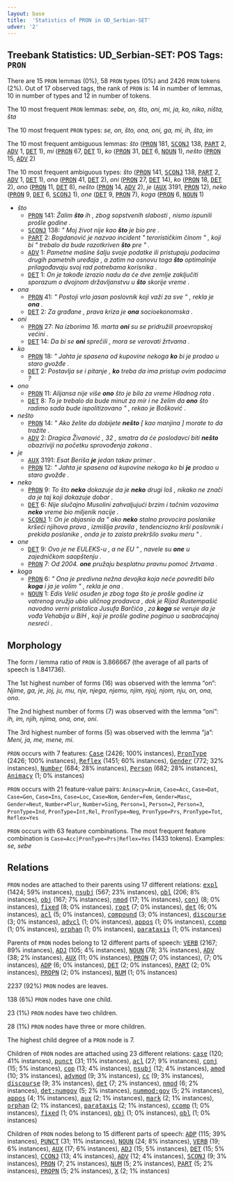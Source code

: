 ```yaml
---
layout: base
title:  'Statistics of PRON in UD_Serbian-SET'
udver: '2'
---
```


## Treebank Statistics: UD_Serbian-SET: POS Tags: `PRON`

There are 15 `PRON` lemmas (0%), 58 `PRON` types (0%) and 2426 `PRON` tokens (2%).
Out of 17 observed tags, the rank of `PRON` is: 14 in number of lemmas, 10 in number of types and 12 in number of tokens.

The 10 most frequent `PRON` lemmas: <em>sebe, on, što, oni, mi, ja, ko, niko, ništa, šta</em>

The 10 most frequent `PRON` types:  <em>se, on, što, ona, oni, ga, mi, ih, šta, im</em>

The 10 most frequent ambiguous lemmas: <em>što</em> (<tt><a href="sr_set-pos-PRON.html">PRON</a></tt> 181, <tt><a href="sr_set-pos-SCONJ.html">SCONJ</a></tt> 138, <tt><a href="sr_set-pos-PART.html">PART</a></tt> 2, <tt><a href="sr_set-pos-ADV.html">ADV</a></tt> 1, <tt><a href="sr_set-pos-DET.html">DET</a></tt> 1), <em>mi</em> (<tt><a href="sr_set-pos-PRON.html">PRON</a></tt> 67, <tt><a href="sr_set-pos-DET.html">DET</a></tt> 1), <em>ko</em> (<tt><a href="sr_set-pos-PRON.html">PRON</a></tt> 31, <tt><a href="sr_set-pos-DET.html">DET</a></tt> 6, <tt><a href="sr_set-pos-NOUN.html">NOUN</a></tt> 1), <em>nešto</em> (<tt><a href="sr_set-pos-PRON.html">PRON</a></tt> 15, <tt><a href="sr_set-pos-ADV.html">ADV</a></tt> 2)

The 10 most frequent ambiguous types:  <em>što</em> (<tt><a href="sr_set-pos-PRON.html">PRON</a></tt> 141, <tt><a href="sr_set-pos-SCONJ.html">SCONJ</a></tt> 138, <tt><a href="sr_set-pos-PART.html">PART</a></tt> 2, <tt><a href="sr_set-pos-ADV.html">ADV</a></tt> 1, <tt><a href="sr_set-pos-DET.html">DET</a></tt> 1), <em>ona</em> (<tt><a href="sr_set-pos-PRON.html">PRON</a></tt> 41, <tt><a href="sr_set-pos-DET.html">DET</a></tt> 2), <em>oni</em> (<tt><a href="sr_set-pos-PRON.html">PRON</a></tt> 27, <tt><a href="sr_set-pos-DET.html">DET</a></tt> 14), <em>ko</em> (<tt><a href="sr_set-pos-PRON.html">PRON</a></tt> 18, <tt><a href="sr_set-pos-DET.html">DET</a></tt> 2), <em>ono</em> (<tt><a href="sr_set-pos-PRON.html">PRON</a></tt> 11, <tt><a href="sr_set-pos-DET.html">DET</a></tt> 8), <em>nešto</em> (<tt><a href="sr_set-pos-PRON.html">PRON</a></tt> 14, <tt><a href="sr_set-pos-ADV.html">ADV</a></tt> 2), <em>je</em> (<tt><a href="sr_set-pos-AUX.html">AUX</a></tt> 3191, <tt><a href="sr_set-pos-PRON.html">PRON</a></tt> 12), <em>neko</em> (<tt><a href="sr_set-pos-PRON.html">PRON</a></tt> 9, <tt><a href="sr_set-pos-DET.html">DET</a></tt> 6, <tt><a href="sr_set-pos-SCONJ.html">SCONJ</a></tt> 1), <em>one</em> (<tt><a href="sr_set-pos-DET.html">DET</a></tt> 9, <tt><a href="sr_set-pos-PRON.html">PRON</a></tt> 7), <em>koga</em> (<tt><a href="sr_set-pos-PRON.html">PRON</a></tt> 6, <tt><a href="sr_set-pos-NOUN.html">NOUN</a></tt> 1)


* <em>što</em>
  * <tt><a href="sr_set-pos-PRON.html">PRON</a></tt> 141: <em>Žalim <b>što</b> ih , zbog sopstvenih slabosti , nismo ispunili prošle godine .</em>
  * <tt><a href="sr_set-pos-SCONJ.html">SCONJ</a></tt> 138: <em>" Moj život nije kao <b>što</b> je bio pre .</em>
  * <tt><a href="sr_set-pos-PART.html">PART</a></tt> 2: <em>Bogdanović je nazvao incident " terorističkim činom " , koji bi " trebalo da bude razotkriven <b>što</b> pre " .</em>
  * <tt><a href="sr_set-pos-ADV.html">ADV</a></tt> 1: <em>Pametne mašine šalju svoje podatke ili pristupaju podacima drugih pametnih uređaja , a zatim na osnovu toga <b>što</b> optimalnije prilagođavaju svoj rad potrebama korisnika .</em>
  * <tt><a href="sr_set-pos-DET.html">DET</a></tt> 1: <em>On je takođe izrazio nadu da će dve zemlje zaključiti sporazum o dvojnom državljanstvu u <b>što</b> skorije vreme .</em>
* <em>ona</em>
  * <tt><a href="sr_set-pos-PRON.html">PRON</a></tt> 41: <em>" Postoji vrlo jasan poslovnik koji važi za sve " , rekla je <b>ona</b> .</em>
  * <tt><a href="sr_set-pos-DET.html">DET</a></tt> 2: <em>Za građane , prava kriza je <b>ona</b> socioekonomska .</em>
* <em>oni</em>
  * <tt><a href="sr_set-pos-PRON.html">PRON</a></tt> 27: <em>Na izborima 16. marta <b>oni</b> su se pridružili proevropskoj većini .</em>
  * <tt><a href="sr_set-pos-DET.html">DET</a></tt> 14: <em>Da bi se <b>oni</b> sprečili , mora se verovati žrtvama .</em>
* <em>ko</em>
  * <tt><a href="sr_set-pos-PRON.html">PRON</a></tt> 18: <em>" Jahta je spasena od kupovine nekoga <b>ko</b> bi je prodao u staro gvožđe .</em>
  * <tt><a href="sr_set-pos-DET.html">DET</a></tt> 2: <em>Postavlja se i pitanje , <b>ko</b> treba da ima pristup ovim podacima ?</em>
* <em>ono</em>
  * <tt><a href="sr_set-pos-PRON.html">PRON</a></tt> 11: <em>Alijansa nije više <b>ono</b> što je bila za vreme Hladnog rata .</em>
  * <tt><a href="sr_set-pos-DET.html">DET</a></tt> 8: <em>To je trebalo da bude minut za mir i ne želim da <b>ono</b> što radimo sada bude ispolitizovano " , rekao je Bošković .</em>
* <em>nešto</em>
  * <tt><a href="sr_set-pos-PRON.html">PRON</a></tt> 14: <em>" Ako želite da dobijete <b>nešto</b> [ kao manjina ] morate to da tražite .</em>
  * <tt><a href="sr_set-pos-ADV.html">ADV</a></tt> 2: <em>Dragica Živanović , 32 , smatra da će poslodavci biti <b>nešto</b> obazriviji na početku sprovođenja zakona .</em>
* <em>je</em>
  * <tt><a href="sr_set-pos-AUX.html">AUX</a></tt> 3191: <em>Esat Beriša <b>je</b> jedan takav primer .</em>
  * <tt><a href="sr_set-pos-PRON.html">PRON</a></tt> 12: <em>" Jahta je spasena od kupovine nekoga ko bi <b>je</b> prodao u staro gvožđe .</em>
* <em>neko</em>
  * <tt><a href="sr_set-pos-PRON.html">PRON</a></tt> 9: <em>To što <b>neko</b> dokazuje da je <b>neko</b> drugi loš , nikako ne znači da je taj koji dokazuje dobar .</em>
  * <tt><a href="sr_set-pos-DET.html">DET</a></tt> 6: <em>Nije slučajno Musolini zahvaljujući brzim i tačnim vozovima <b>neko</b> vreme bio miljenik nacije .</em>
  * <tt><a href="sr_set-pos-SCONJ.html">SCONJ</a></tt> 1: <em>On je objasnio da " ako <b>neko</b> stalno provocira poslanike kršeći njihova prava , izmišlja pravila , tendenciozno krši poslovnik i prekida poslanike , onda je to zaista prekršilo svaku meru " .</em>
* <em>one</em>
  * <tt><a href="sr_set-pos-DET.html">DET</a></tt> 9: <em>Ovo je ne EULEKS-u , a ne EU " , navele su <b>one</b> u zajedničkom saopštenju .</em>
  * <tt><a href="sr_set-pos-PRON.html">PRON</a></tt> 7: <em>Od 2004. <b>one</b> pružaju besplatnu pravnu pomoć žrtvama .</em>
* <em>koga</em>
  * <tt><a href="sr_set-pos-PRON.html">PRON</a></tt> 6: <em>" Ona je predivna nežna devojka koja neće povrediti bilo <b>koga</b> i ja je volim " , rekla je ona .</em>
  * <tt><a href="sr_set-pos-NOUN.html">NOUN</a></tt> 1: <em>Edis Velić osuđen je zbog toga što je prošle godine iz vatrenog oružja ubio uličnog prodavca , dok je Rijad Rustempašić navodno verni pristalica Jusufa Barčića , za <b>koga</b> se veruje da je vođa Vehabija u BiH , koji je prošle godine poginuo u saobraćajnoj nesreći .</em>

## Morphology

The form / lemma ratio of `PRON` is 3.866667 (the average of all parts of speech is 1.841736).

The 1st highest number of forms (16) was observed with the lemma “on”: <em>Njime, ga, je, joj, ju, mu, nje, njega, njemu, njim, njoj, njom, nju, on, ona, ono</em>.

The 2nd highest number of forms (7) was observed with the lemma “oni”: <em>ih, im, njih, njima, ona, one, oni</em>.

The 3rd highest number of forms (5) was observed with the lemma “ja”: <em>Meni, ja, me, mene, mi</em>.

`PRON` occurs with 7 features: <tt><a href="sr_set-feat-Case.html">Case</a></tt> (2426; 100% instances), <tt><a href="sr_set-feat-PronType.html">PronType</a></tt> (2426; 100% instances), <tt><a href="sr_set-feat-Reflex.html">Reflex</a></tt> (1451; 60% instances), <tt><a href="sr_set-feat-Gender.html">Gender</a></tt> (772; 32% instances), <tt><a href="sr_set-feat-Number.html">Number</a></tt> (684; 28% instances), <tt><a href="sr_set-feat-Person.html">Person</a></tt> (682; 28% instances), <tt><a href="sr_set-feat-Animacy.html">Animacy</a></tt> (1; 0% instances)

`PRON` occurs with 21 feature-value pairs: `Animacy=Anim`, `Case=Acc`, `Case=Dat`, `Case=Gen`, `Case=Ins`, `Case=Loc`, `Case=Nom`, `Gender=Fem`, `Gender=Masc`, `Gender=Neut`, `Number=Plur`, `Number=Sing`, `Person=1`, `Person=2`, `Person=3`, `PronType=Ind`, `PronType=Int,Rel`, `PronType=Neg`, `PronType=Prs`, `PronType=Tot`, `Reflex=Yes`

`PRON` occurs with 63 feature combinations.
The most frequent feature combination is `Case=Acc|PronType=Prs|Reflex=Yes` (1433 tokens).
Examples: <em>se, sebe</em>


## Relations

`PRON` nodes are attached to their parents using 17 different relations: <tt><a href="sr_set-dep-expl.html">expl</a></tt> (1424; 59% instances), <tt><a href="sr_set-dep-nsubj.html">nsubj</a></tt> (567; 23% instances), <tt><a href="sr_set-dep-obl.html">obl</a></tt> (206; 8% instances), <tt><a href="sr_set-dep-obj.html">obj</a></tt> (167; 7% instances), <tt><a href="sr_set-dep-nmod.html">nmod</a></tt> (17; 1% instances), <tt><a href="sr_set-dep-conj.html">conj</a></tt> (8; 0% instances), <tt><a href="sr_set-dep-fixed.html">fixed</a></tt> (8; 0% instances), <tt><a href="sr_set-dep-root.html">root</a></tt> (7; 0% instances), <tt><a href="sr_set-dep-det.html">det</a></tt> (6; 0% instances), <tt><a href="sr_set-dep-acl.html">acl</a></tt> (5; 0% instances), <tt><a href="sr_set-dep-compound.html">compound</a></tt> (3; 0% instances), <tt><a href="sr_set-dep-discourse.html">discourse</a></tt> (3; 0% instances), <tt><a href="sr_set-dep-advcl.html">advcl</a></tt> (1; 0% instances), <tt><a href="sr_set-dep-appos.html">appos</a></tt> (1; 0% instances), <tt><a href="sr_set-dep-ccomp.html">ccomp</a></tt> (1; 0% instances), <tt><a href="sr_set-dep-orphan.html">orphan</a></tt> (1; 0% instances), <tt><a href="sr_set-dep-parataxis.html">parataxis</a></tt> (1; 0% instances)

Parents of `PRON` nodes belong to 12 different parts of speech: <tt><a href="sr_set-pos-VERB.html">VERB</a></tt> (2167; 89% instances), <tt><a href="sr_set-pos-ADJ.html">ADJ</a></tt> (105; 4% instances), <tt><a href="sr_set-pos-NOUN.html">NOUN</a></tt> (78; 3% instances), <tt><a href="sr_set-pos-ADV.html">ADV</a></tt> (38; 2% instances), <tt><a href="sr_set-pos-AUX.html">AUX</a></tt> (11; 0% instances), <tt><a href="sr_set-pos-PRON.html">PRON</a></tt> (7; 0% instances),  (7; 0% instances), <tt><a href="sr_set-pos-ADP.html">ADP</a></tt> (6; 0% instances), <tt><a href="sr_set-pos-DET.html">DET</a></tt> (2; 0% instances), <tt><a href="sr_set-pos-PART.html">PART</a></tt> (2; 0% instances), <tt><a href="sr_set-pos-PROPN.html">PROPN</a></tt> (2; 0% instances), <tt><a href="sr_set-pos-NUM.html">NUM</a></tt> (1; 0% instances)

2237 (92%) `PRON` nodes are leaves.

138 (6%) `PRON` nodes have one child.

23 (1%) `PRON` nodes have two children.

28 (1%) `PRON` nodes have three or more children.

The highest child degree of a `PRON` node is 7.

Children of `PRON` nodes are attached using 23 different relations: <tt><a href="sr_set-dep-case.html">case</a></tt> (120; 41% instances), <tt><a href="sr_set-dep-punct.html">punct</a></tt> (31; 11% instances), <tt><a href="sr_set-dep-acl.html">acl</a></tt> (27; 9% instances), <tt><a href="sr_set-dep-conj.html">conj</a></tt> (15; 5% instances), <tt><a href="sr_set-dep-cop.html">cop</a></tt> (13; 4% instances), <tt><a href="sr_set-dep-nsubj.html">nsubj</a></tt> (12; 4% instances), <tt><a href="sr_set-dep-amod.html">amod</a></tt> (10; 3% instances), <tt><a href="sr_set-dep-advmod.html">advmod</a></tt> (9; 3% instances), <tt><a href="sr_set-dep-cc.html">cc</a></tt> (9; 3% instances), <tt><a href="sr_set-dep-discourse.html">discourse</a></tt> (9; 3% instances), <tt><a href="sr_set-dep-det.html">det</a></tt> (7; 2% instances), <tt><a href="sr_set-dep-nmod.html">nmod</a></tt> (6; 2% instances), <tt><a href="sr_set-dep-det-numgov.html">det:numgov</a></tt> (5; 2% instances), <tt><a href="sr_set-dep-nummod-gov.html">nummod:gov</a></tt> (5; 2% instances), <tt><a href="sr_set-dep-appos.html">appos</a></tt> (4; 1% instances), <tt><a href="sr_set-dep-aux.html">aux</a></tt> (2; 1% instances), <tt><a href="sr_set-dep-mark.html">mark</a></tt> (2; 1% instances), <tt><a href="sr_set-dep-orphan.html">orphan</a></tt> (2; 1% instances), <tt><a href="sr_set-dep-parataxis.html">parataxis</a></tt> (2; 1% instances), <tt><a href="sr_set-dep-ccomp.html">ccomp</a></tt> (1; 0% instances), <tt><a href="sr_set-dep-fixed.html">fixed</a></tt> (1; 0% instances), <tt><a href="sr_set-dep-obj.html">obj</a></tt> (1; 0% instances), <tt><a href="sr_set-dep-obl.html">obl</a></tt> (1; 0% instances)

Children of `PRON` nodes belong to 15 different parts of speech: <tt><a href="sr_set-pos-ADP.html">ADP</a></tt> (115; 39% instances), <tt><a href="sr_set-pos-PUNCT.html">PUNCT</a></tt> (31; 11% instances), <tt><a href="sr_set-pos-NOUN.html">NOUN</a></tt> (24; 8% instances), <tt><a href="sr_set-pos-VERB.html">VERB</a></tt> (19; 6% instances), <tt><a href="sr_set-pos-AUX.html">AUX</a></tt> (17; 6% instances), <tt><a href="sr_set-pos-ADJ.html">ADJ</a></tt> (15; 5% instances), <tt><a href="sr_set-pos-DET.html">DET</a></tt> (15; 5% instances), <tt><a href="sr_set-pos-CCONJ.html">CCONJ</a></tt> (13; 4% instances), <tt><a href="sr_set-pos-ADV.html">ADV</a></tt> (12; 4% instances), <tt><a href="sr_set-pos-SCONJ.html">SCONJ</a></tt> (9; 3% instances), <tt><a href="sr_set-pos-PRON.html">PRON</a></tt> (7; 2% instances), <tt><a href="sr_set-pos-NUM.html">NUM</a></tt> (5; 2% instances), <tt><a href="sr_set-pos-PART.html">PART</a></tt> (5; 2% instances), <tt><a href="sr_set-pos-PROPN.html">PROPN</a></tt> (5; 2% instances), <tt><a href="sr_set-pos-X.html">X</a></tt> (2; 1% instances)

